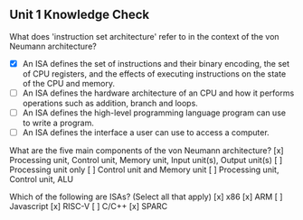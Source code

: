 ## Unit 1 Knowledge Check

What does 'instruction set architecture' refer to in the context of the von Neumann architecture?
- [x] An ISA defines the set of instructions and their binary encoding, the set of CPU registers, and the effects of executing instructions on the state of the CPU and memory.
- [ ] An ISA defines the hardware architecture of an CPU and how it performs operations such as addition, branch and loops.
- [ ] An ISA defines the high-level programming language program can use to write a program. 
- [ ] An ISA defines the interface a user can use to access a computer. 

What are the five main components of the von Neumann architecture?
[x] Processing unit, Control unit, Memory unit, Input unit(s), Output unit(s) 
[ ] Processing unit only 
[ ] Control unit and Memory unit 
[ ] Processing unit, Control unit, ALU 

Which of the following are ISAs? (Select all that apply)
[x] x86 
[x] ARM 
[ ] Javascript 
[x] RISC-V 
[ ] C/C++ 
[x] SPARC 
